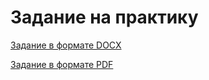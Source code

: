 
# Задание на практику 

[Задание в формате DOCX](https://github.com/AlexTrubkina/pract-8sem-tech/blob/main/%D0%97%D0%B0%D0%B4%D0%B0%D0%BD%D0%B8%D0%B5/%D0%A2%D1%80%D1%83%D0%B1%D0%BA%D0%B8%D0%BD%D0%B0%20%D0%97%D0%B0%D0%B4%D0%B0%D0%BD%D0%B8%D0%B5.docx)

[Задание в формате PDF](https://github.com/AlexTrubkina/pract-8sem-tech/blob/main/%D0%97%D0%B0%D0%B4%D0%B0%D0%BD%D0%B8%D0%B5/%D0%A2%D1%80%D1%83%D0%B1%D0%BA%D0%B8%D0%BD%D0%B0%20%D0%97%D0%B0%D0%B4%D0%B0%D0%BD%D0%B8%D0%B5.pdf)

